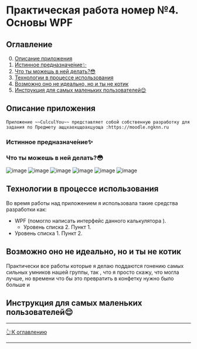 # Практическая работа номер №4. Основы WPF

## Оглавление

0. [Описание приложения](#Описание-приложения)
 1. [Истинное предназначе́ние:sparkles:](#Истинное-предназначе́ние)
 2. [Что ты можешь в ней делать?:flushed:](#Что-ты-можешь-в-ней-делать?)
1. [Технологии в процессе использования](#Истинное-предназначе́ние)
2. [Возможно оно не идеально, но и ты не котик](#Возможно-оно-не-идеально,-но-и-ты-не-котик)
3. [Инструкция для самых маленьких пользователей:relieved:](#Инструкция-для-самых-маленьких-пользователей)

## Описание приложения
```
Приложение ~~CulculYou~~ представляет собой собственную разработку для задания по Предмету ащцхаохцщоахцуоща :https://moodle.ngknn.ru
```
### Истинное предназначе́ние:sparkles:

### Что ты можешь в ней делать?:flushed:
![image](https://github.com/ArarinSahn/WPF4/assets/145285306/6cfec053-c3ec-4db4-ad8a-0d8521ed1af2)
![image](https://github.com/ArarinSahn/WPF4/assets/145285306/e65fdac6-70f2-44c4-969c-56bbe5fd2172)
![image](https://github.com/ArarinSahn/WPF4/assets/145285306/df901d8a-271d-4a62-951b-6c1a0642b522)
![image](https://github.com/ArarinSahn/WPF4/assets/145285306/577164ed-d578-4a65-aed2-708b2dfe6c35)
![image](https://github.com/ArarinSahn/WPF4/assets/145285306/2b2fc042-9121-41d3-8ea4-f42f7cf97e34)
![image](https://github.com/ArarinSahn/WPF4/assets/145285306/4fbf22e8-9e20-4b9f-9821-91483d875613)

## Технологии в процессе использования
Во время работы над приложением я использовала такие средства разработки как:
- WPF (помогло написать интерфейс данного калькулятора ). 
  - Уровень списка 2. Пункт 1.
- Уровень списка 1. Пункт 2.
## Возможно оно не идеально, но и ты не котик
Практически все работы которые я делаю поддаются гонению самых сильных умников нашей группы, так , что я просто скажу, что могла лучше, но времени что бы это превратить в конфетку нужно было больше и 
## Инструкция для самых маленьких пользователей:relieved:





















____
[:point_up_2::К оглавлению](#Оглавление)
____
